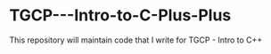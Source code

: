 # TGCP---Intro-to-C-Plus-Plus
This repository will maintain code that I write for TGCP - Intro to C++
